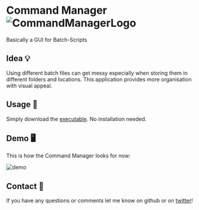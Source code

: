 # Command Manager ![CommandManagerLogo](https://github.com/Rhatalin/CommandManager/blob/master/CommandManager/Images/Logo_CommandManager_Violet.ico) 
Basically a GUI for Batch-Scripts

## Idea :bulb: 
Using different batch files can get messy especially when storing them in different folders and locations.
This application provides more organisation with visual appeal.

## Usage :wrench:

Simply download the [executable](https://github.com/Rhatalin/CommandManager/releases). No installation needed.

## Demo :desktop_computer:

This is how the Command Manager looks for now:

![demo](https://github.com/Rhatalin/CommandManager/blob/master/CommandManager/Images/CommandManager_v1_1.PNG)

## Contact :card_index:

If you have any questions or comments let me know on github or on [twitter](https://twitter.com/Rathalin)!
